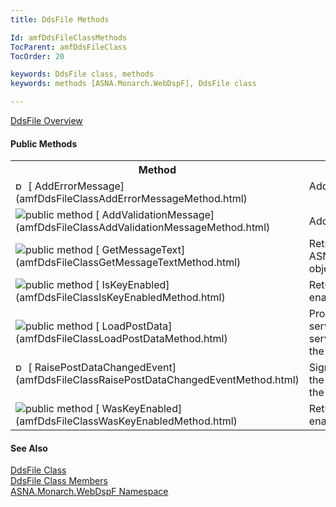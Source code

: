 ```yaml
---
title: DdsFile Methods

Id: amfDdsFileClassMethods
TocParent: amfDdsFileClass
TocOrder: 20

keywords: DdsFile class, methods
keywords: methods [ASNA.Monarch.WebDspF], DdsFile class

---
```


[DdsFile Overview](amfDdsFileClass.html) 

#### Public Methods
<table class="mytable" cellspacing="0" cellpadding="4" width="90%">
          <colgroup>
          <col width="30%" />
          <col width="70%" />
          </colgroup>
          <tr><th>Method</th>
          <th>Description</th>
          </tr>
          <tr valign="top">
            <td><img class="hcp4" alt="public method" src="../Images/Methods.bmp" style="WIDTH:16px; HEIGHT:16px" width="16" border="0" />
              [
              AddErrorMessage](amfDdsFileClassAddErrorMessageMethod.html)
            </td>
            <td>Adds an error message to
            the control.</td>
          </tr>
          <tr>
            <td><img alt="public method" src="../Images/Methods.bmp" /> 
            [
            AddValidationMessage](amfDdsFileClassAddValidationMessageMethod.html)</td>
            <td>Adds a validation message
            to the control.</td>
          </tr>
          <tr>
            <td><img alt="public method" src="../Images/Methods.bmp" /> 
            [
            GetMessageText](amfDdsFileClassGetMessageTextMethod.html)</td>
            <td>Retrieves the message text
            from the ASNA.Monarch.WebDspF.ErrorMessageInfo
            object.</td>
          </tr>
          <tr>
            <td><img alt="public method" src="../Images/Methods.bmp" /> 
            [
            IsKeyEnabled](amfDdsFileClassIsKeyEnabledMethod.html)</td>
            <td>Returns True if the aidkey
            indicated is enabled; otherwise False.</td>
          </tr>
          <tr>
            <td><img alt="public method" src="../Images/Methods.bmp" /> 
            [
            LoadPostData](amfDdsFileClassLoadPostDataMethod.html)</td>
            <td>Processes post back data
            for an ASP.NET server control and returns 
 **True**  if the server control's state
            changed as a result of the postback; otherwise 
 **False** .</td>
          </tr>
          <tr valign="top">
            <td><img class="hcp4" alt="public method" src="../Images/Methods.bmp" style="WIDTH:16px; HEIGHT:16px" width="16" border="0" />
              [
              RaisePostDataChangedEvent](amfDdsFileClassRaisePostDataChangedEventMethod.html)
            </td>
            <td>Signals the server control
            object to notify the ASP.NET application that the state
            of the control has changed.</td>
          </tr>
          <tr>
            <td><img alt="public method" src="../Images/Methods.bmp" /> 
            [
            WasKeyEnabled](amfDdsFileClassWasKeyEnabledMethod.html)</td>
            <td>Returns True if the aidkey
            indicated was enabled; otherwise False.</td>
          </tr>
</table>

#### See Also
[DdsFile Class](amfDdsFileClass.html)
      <br clear="none" />
      [DdsFile
      Class Members](amfDdsFileClassMembers.html)
      <br clear="none" />
      [
      ASNA.Monarch.WebDspF Namespace](amfWebDspFNamespace.html)
      <p />

